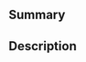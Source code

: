 ## Summary

<!-- A brief summary of the changes -->

## Description

<!-- A detailed explanation of the changes, including why they are needed -->
